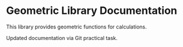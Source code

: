 # Geometric Library Documentation

This library provides geometric functions for calculations.

Updated documentation via Git practical task.